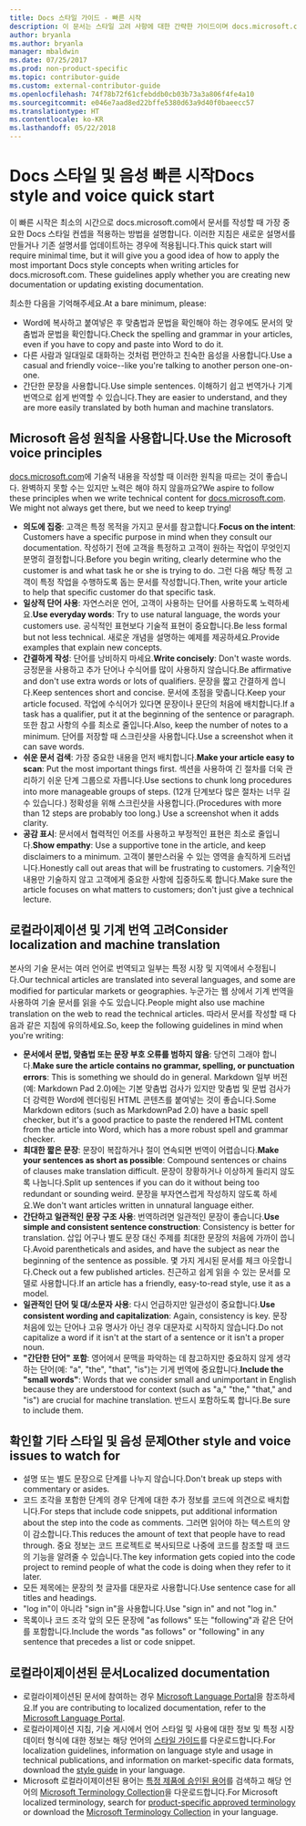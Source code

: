 ```yaml
---
title: Docs 스타일 가이드 - 빠른 시작
description: 이 문서는 스타일 고려 사항에 대한 간략한 가이드이며 docs.microsoft.com을 시작하기 위한 필수 항목을 포함하고 있습니다.
author: bryanla
ms.author: bryanla
manager: mbaldwin
ms.date: 07/25/2017
ms.prod: non-product-specific
ms.topic: contributor-guide
ms.custom: external-contributor-guide
ms.openlocfilehash: 74f78b72f61cfebddb0cb03b73a3a806f4fe4a10
ms.sourcegitcommit: e046e7aad8ed22bffe5380d63a9d40f0baeecc57
ms.translationtype: HT
ms.contentlocale: ko-KR
ms.lasthandoff: 05/22/2018
---
```

# <a name="docs-style-and-voice-quick-start"></a><span data-ttu-id="66906-103">Docs 스타일 및 음성 빠른 시작</span><span class="sxs-lookup"><span data-stu-id="66906-103">Docs style and voice quick start</span></span>

<span data-ttu-id="66906-104">이 빠른 시작은 최소의 시간으로 docs.microsoft.com에서 문서를 작성할 때 가장 중요한 Docs 스타일 컨셉을 적용하는 방법을 설명합니다. 이러한 지침은 새로운 설명서를 만들거나 기존 설명서를 업데이트하는 경우에 적용됩니다.</span><span class="sxs-lookup"><span data-stu-id="66906-104">This quick start will require minimal time, but it will give you a good idea of how to apply the most important Docs style concepts when writing articles for docs.microsoft.com. These guidelines apply whether you are creating new documentation or updating existing documentation.</span></span>

<span data-ttu-id="66906-105">최소한 다음을 기억해주세요.</span><span class="sxs-lookup"><span data-stu-id="66906-105">At a bare minimum, please:</span></span>

- <span data-ttu-id="66906-106">Word에 복사하고 붙여넣은 후 맞춤법과 문법을 확인해야 하는 경우에도 문서의 맞춤법과 문법을 확인합니다.</span><span class="sxs-lookup"><span data-stu-id="66906-106">Check the spelling and grammar in your articles, even if you have to copy and paste into Word to do it.</span></span>
- <span data-ttu-id="66906-107">다른 사람과 일대일로 대화하는 것처럼 편안하고 친숙한 음성을 사용합니다.</span><span class="sxs-lookup"><span data-stu-id="66906-107">Use a casual and friendly voice--like you're talking to another person one-on-one.</span></span>
- <span data-ttu-id="66906-108">간단한 문장을 사용합니다.</span><span class="sxs-lookup"><span data-stu-id="66906-108">Use simple sentences.</span></span> <span data-ttu-id="66906-109">이해하기 쉽고 번역가나 기계 번역으로 쉽게 번역할 수 있습니다.</span><span class="sxs-lookup"><span data-stu-id="66906-109">They are easier to understand, and they are more easily translated by both human and machine translators.</span></span>

## <a name="use-the-microsoft-voice-principles"></a><span data-ttu-id="66906-110">Microsoft 음성 원칙을 사용합니다.</span><span class="sxs-lookup"><span data-stu-id="66906-110">Use the Microsoft voice principles</span></span>

<span data-ttu-id="66906-111">[docs.microsoft.com](https://docs.microsoft.com)에 기술적 내용을 작성할 때 이러한 원칙을 따르는 것이 좋습니다. 완벽하지 못할 수는 있지만 노력은 해야 하지 않을까요?</span><span class="sxs-lookup"><span data-stu-id="66906-111">We aspire to follow these principles when we write technical content for [docs.microsoft.com](https://docs.microsoft.com). We might not always get there, but we need to keep trying!</span></span>

- <span data-ttu-id="66906-112">**의도에 집중**: 고객은 특정 목적을 가지고 문서를 참고합니다.</span><span class="sxs-lookup"><span data-stu-id="66906-112">**Focus on the intent**: Customers have a specific purpose in mind when they consult our documentation.</span></span> <span data-ttu-id="66906-113">작성하기 전에 고객을 특정하고 고객이 원하는 작업이 무엇인지 분명히 결정합니다.</span><span class="sxs-lookup"><span data-stu-id="66906-113">Before you begin writing, clearly determine who the customer is and what task he or she is trying to do.</span></span> <span data-ttu-id="66906-114">그런 다음 해당 특정 고객이 특정 작업을 수행하도록 돕는 문서를 작성합니다.</span><span class="sxs-lookup"><span data-stu-id="66906-114">Then, write your article to help that specific customer do that specific task.</span></span>
- <span data-ttu-id="66906-115">**일상적 단어 사용**: 자연스러운 언어, 고객이 사용하는 단어를 사용하도록 노력하세요.</span><span class="sxs-lookup"><span data-stu-id="66906-115">**Use everyday words**: Try to use natural language, the words your customers use.</span></span> <span data-ttu-id="66906-116">공식적인 표현보다 기술적 표현이 중요합니다.</span><span class="sxs-lookup"><span data-stu-id="66906-116">Be less formal but not less technical.</span></span> <span data-ttu-id="66906-117">새로운 개념을 설명하는 예제를 제공하세요.</span><span class="sxs-lookup"><span data-stu-id="66906-117">Provide examples that explain new concepts.</span></span>
- <span data-ttu-id="66906-118">**간결하게 작성**: 단어를 낭비하지 마세요.</span><span class="sxs-lookup"><span data-stu-id="66906-118">**Write concisely**: Don't waste words.</span></span> <span data-ttu-id="66906-119">긍정문을 사용하고 추가 단어나 수식어를 많이 사용하지 않습니다.</span><span class="sxs-lookup"><span data-stu-id="66906-119">Be affirmative and don't use extra words or lots of qualifiers.</span></span> <span data-ttu-id="66906-120">문장을 짧고 간결하게 씁니다.</span><span class="sxs-lookup"><span data-stu-id="66906-120">Keep sentences short and concise.</span></span> <span data-ttu-id="66906-121">문서에 초점을 맞춥니다.</span><span class="sxs-lookup"><span data-stu-id="66906-121">Keep your article focused.</span></span> <span data-ttu-id="66906-122">작업에 수식어가 있다면 문장이나 문단의 처음에 배치합니다.</span><span class="sxs-lookup"><span data-stu-id="66906-122">If a task has a qualifier, put it at the beginning of the sentence or paragraph.</span></span> <span data-ttu-id="66906-123">또한 참고 사항의 수를 최소로 줄입니다.</span><span class="sxs-lookup"><span data-stu-id="66906-123">Also, keep the number of notes to a minimum.</span></span> <span data-ttu-id="66906-124">단어를 저장할 때 스크린샷을 사용합니다.</span><span class="sxs-lookup"><span data-stu-id="66906-124">Use a screenshot when it can save words.</span></span>
- <span data-ttu-id="66906-125">**쉬운 문서 검색**: 가장 중요한 내용을 먼저 배치합니다.</span><span class="sxs-lookup"><span data-stu-id="66906-125">**Make your article easy to scan**: Put the most important things first.</span></span> <span data-ttu-id="66906-126">섹션을 사용하여 긴 절차를 더욱 관리하기 쉬운 단계 그룹으로 자릅니다.</span><span class="sxs-lookup"><span data-stu-id="66906-126">Use sections to chunk long procedures into more manageable groups of steps.</span></span> <span data-ttu-id="66906-127">(12개 단계보다 많은 절차는 너무 길 수 있습니다.) 정확성을 위해 스크린샷을 사용합니다.</span><span class="sxs-lookup"><span data-stu-id="66906-127">(Procedures with more than 12 steps are probably too long.) Use a screenshot when it adds clarity.</span></span>
- <span data-ttu-id="66906-128">**공감 표시**: 문서에서 협력적인 어조를 사용하고 부정적인 표현은 최소로 줄입니다.</span><span class="sxs-lookup"><span data-stu-id="66906-128">**Show empathy**: Use a supportive tone in the article, and keep disclaimers to a minimum.</span></span> <span data-ttu-id="66906-129">고객이 불만스러울 수 있는 영역을 솔직하게 드러냅니다.</span><span class="sxs-lookup"><span data-stu-id="66906-129">Honestly call out areas that will be frustrating to customers.</span></span> <span data-ttu-id="66906-130">기술적인 내용만 기술하지 않고 고객에게 중요한 사항에 집중하도록 합니다.</span><span class="sxs-lookup"><span data-stu-id="66906-130">Make sure the article focuses on what matters to customers; don't just give a technical lecture.</span></span>

## <a name="consider-localization-and-machine-translation"></a><span data-ttu-id="66906-131">로컬라이제이션 및 기계 번역 고려</span><span class="sxs-lookup"><span data-stu-id="66906-131">Consider localization and machine translation</span></span>

<span data-ttu-id="66906-132">본사의 기술 문서는 여러 언어로 번역되고 일부는 특정 시장 및 지역에서 수정됩니다.</span><span class="sxs-lookup"><span data-stu-id="66906-132">Our technical articles are translated into several languages, and some are modified for particular markets or geographies.</span></span> <span data-ttu-id="66906-133">누군가는 웹 상에서 기계 번역을 사용하여 기술 문서를 읽을 수도 있습니다.</span><span class="sxs-lookup"><span data-stu-id="66906-133">People might also use machine translation on the web to read the technical articles.</span></span> <span data-ttu-id="66906-134">따라서 문서를 작성할 때 다음과 같은 지침에 유의하세요.</span><span class="sxs-lookup"><span data-stu-id="66906-134">So, keep the following guidelines in mind when you're writing:</span></span>

- <span data-ttu-id="66906-135">**문서에서 문법, 맞춤법 또는 문장 부호 오류를 범하지 않음**: 당연히 그래야 합니다.</span><span class="sxs-lookup"><span data-stu-id="66906-135">**Make sure the article contains no grammar, spelling, or punctuation errors**: This is something we should do in general.</span></span> <span data-ttu-id="66906-136">Markdown 일부 버전(예: Markdown Pad 2.0)에는 기본 맞춤법 검사가 있지만 맞춤법 및 문법 검사가 더 강력한 Word에 렌더링된 HTML 콘텐츠를 붙여넣는 것이 좋습니다.</span><span class="sxs-lookup"><span data-stu-id="66906-136">Some Markdown editors (such as MarkdownPad 2.0) have a basic spell checker, but it's a good practice to paste the rendered HTML content from the article into Word, which has a more robust spell and grammar checker.</span></span>
- <span data-ttu-id="66906-137">**최대한 짧은 문장**: 문장이 복잡하거나 절이 연속되면 번역이 어렵습니다.</span><span class="sxs-lookup"><span data-stu-id="66906-137">**Make your sentences as short as possible**: Compound sentences or chains of clauses make translation difficult.</span></span> <span data-ttu-id="66906-138">문장이 장황하거나 이상하게 들리지 않도록 나눕니다.</span><span class="sxs-lookup"><span data-stu-id="66906-138">Split up sentences if you can do it without being too redundant or sounding weird.</span></span> <span data-ttu-id="66906-139">문장을 부자연스럽게 작성하지 않도록 하세요.</span><span class="sxs-lookup"><span data-stu-id="66906-139">We don't want articles written in unnatural language either.</span></span>
- <span data-ttu-id="66906-140">**간단하고 일관적인 문장 구조 사용**: 번역하려면 일관적인 문장이 좋습니다.</span><span class="sxs-lookup"><span data-stu-id="66906-140">**Use simple and consistent sentence construction**: Consistency is better for translation.</span></span> <span data-ttu-id="66906-141">삽입 어구나 별도 문장 대신 주제를 최대한 문장의 처음에 가까이 씁니다.</span><span class="sxs-lookup"><span data-stu-id="66906-141">Avoid parentheticals and asides, and have the subject as near the beginning of the sentence as possible.</span></span> <span data-ttu-id="66906-142">몇 가지 게시된 문서를 체크 아웃합니다.</span><span class="sxs-lookup"><span data-stu-id="66906-142">Check out a few published articles.</span></span> <span data-ttu-id="66906-143">친근하고 쉽게 읽을 수 있는 문서를 모델로 사용합니다.</span><span class="sxs-lookup"><span data-stu-id="66906-143">If an article has a friendly, easy-to-read style, use it as a model.</span></span>
- <span data-ttu-id="66906-144">**일관적인 단어 및 대/소문자 사용**: 다시 언급하지만 일관성이 중요합니다.</span><span class="sxs-lookup"><span data-stu-id="66906-144">**Use consistent wording and capitalization**: Again, consistency is key.</span></span> <span data-ttu-id="66906-145">문장 처음에 있는 단어나 고유 명사가 아닌 경우 대문자로 시작하지 않습니다.</span><span class="sxs-lookup"><span data-stu-id="66906-145">Do not capitalize a word if it isn't at the start of a sentence or it isn't a proper noun.</span></span>
- <span data-ttu-id="66906-146">**"간단한 단어" 포함**: 영어에서 문맥을 파악하는 데 참고하지만 중요하지 않게 생각하는 단어(예: "a", "the", "that", "is")는 기게 번역에 중요합니다.</span><span class="sxs-lookup"><span data-stu-id="66906-146">**Include the "small words"**: Words that we consider small and unimportant in English because they are understood for context (such as "a," "the," "that," and "is") are crucial for machine translation.</span></span> <span data-ttu-id="66906-147">반드시 포함하도록 합니다.</span><span class="sxs-lookup"><span data-stu-id="66906-147">Be sure to include them.</span></span>

## <a name="other-style-and-voice-issues-to-watch-for"></a><span data-ttu-id="66906-148">확인할 기타 스타일 및 음성 문제</span><span class="sxs-lookup"><span data-stu-id="66906-148">Other style and voice issues to watch for</span></span>

- <span data-ttu-id="66906-149">설명 또는 별도 문장으로 단계를 나누지 않습니다.</span><span class="sxs-lookup"><span data-stu-id="66906-149">Don't break up steps with commentary or asides.</span></span>
- <span data-ttu-id="66906-150">코드 조각을 포함한 단계의 경우 단계에 대한 추가 정보를 코드에 의견으로 배치합니다.</span><span class="sxs-lookup"><span data-stu-id="66906-150">For steps that include code snippets, put additional information about the step into the code as comments.</span></span> <span data-ttu-id="66906-151">그러면 읽어야 하는 텍스트의 양이 감소합니다.</span><span class="sxs-lookup"><span data-stu-id="66906-151">This reduces the amount of text that people have to read through.</span></span> <span data-ttu-id="66906-152">중요 정보는 코드 프로젝트로 복사되므로 나중에 코드를 참조할 때 코드의 기능을 알려줄 수 있습니다.</span><span class="sxs-lookup"><span data-stu-id="66906-152">The key information gets copied into the code project to remind people of what the code is doing when they refer to it later.</span></span>
- <span data-ttu-id="66906-153">모든 제목에는 문장의 첫 글자를 대문자로 사용합니다.</span><span class="sxs-lookup"><span data-stu-id="66906-153">Use sentence case for all titles and headings.</span></span>
- <span data-ttu-id="66906-154">"log in"이 아니라 "sign in"을 사용합니다.</span><span class="sxs-lookup"><span data-stu-id="66906-154">Use "sign in" and not "log in."</span></span>
- <span data-ttu-id="66906-155">목록이나 코드 조각 앞의 모든 문장에 "as follows" 또는 "following"과 같은 단어를 포함합니다.</span><span class="sxs-lookup"><span data-stu-id="66906-155">Include the words "as follows" or "following" in any sentence that precedes a list or code snippet.</span></span>

## <a name="localized-documentation"></a><span data-ttu-id="66906-156">로컬라이제이션된 문서</span><span class="sxs-lookup"><span data-stu-id="66906-156">Localized documentation</span></span>

- <span data-ttu-id="66906-157">로컬라이제이션된 문서에 참여하는 경우 [Microsoft Language Portal](https://www.microsoft.com/Language/Default.aspx)을 참조하세요.</span><span class="sxs-lookup"><span data-stu-id="66906-157">If you are contributing to localized documentation, refer to the [Microsoft Language Portal](https://www.microsoft.com/Language/Default.aspx).</span></span>
- <span data-ttu-id="66906-158">로컬라이제이션 지침, 기술 게시에서 언어 스타일 및 사용에 대한 정보 및 특정 시장 데이터 형식에 대한 정보는 해당 언어의 [스타일 가이드](https://www.microsoft.com/Language/StyleGuides.aspx)를 다운로드합니다.</span><span class="sxs-lookup"><span data-stu-id="66906-158">For localization guidelines, information on language style and usage in technical publications, and information on market-specific data formats, download the [style guide](https://www.microsoft.com/Language/StyleGuides.aspx) in your language.</span></span>
- <span data-ttu-id="66906-159">Microsoft 로컬라이제이션된 용어는 [특정 제품에 승인된 용어](https://www.microsoft.com/Language/Search.aspx)를 검색하고 해당 언어의 [Microsoft Terminology Collection](https://www.microsoft.com/Language/Terminology.aspx)을 다운로드합니다.</span><span class="sxs-lookup"><span data-stu-id="66906-159">For Microsoft localized terminology, search for [product-specific approved terminology](https://www.microsoft.com/Language/Search.aspx) or download the [Microsoft Terminology Collection](https://www.microsoft.com/Language/Terminology.aspx) in your language.</span></span>
